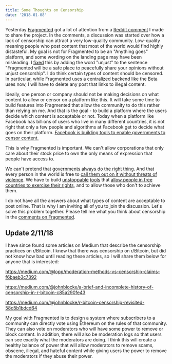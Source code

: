 ```yaml
---
title: Some Thoughts on Censorship
date: '2018-01-08'
---
```


Yesterday [Fragmented](http://fragmented.world/) got a lot of attention from a [Reddit comment](https://www.reddit.com/r/ethereum/comments/7ott28/beyond_speculation_why_should_anyone_whos_not_a/dsccjxd/?st=jc6vnwz8&sh=f2f1af63) I made to share the project. In the comments, a discussion was started over how a lack of censorship can attract a very low-quality community. Low-quality meaning people who post content that most of the world would find highly distasteful. My goal is not for Fragmented to be an "Anything goes" platform, and some wording on the landing page may have been misleading. I [fixed](https://github.com/Fragmented-World/fragmented-landing-page/commit/d86f63c5523f39fd1210df29054661cf4bea41da) this by adding the word "unjust" to the sentence "Fragmented will be a safe place to peacefully share your opinions without unjust censorship". I do think certain types of content should be censored. In particular, while Fragmented uses a centralized backend like the Beta uses now, I will have to delete any post that links to illegal content.

Ideally, one person or company should not be making decisions on what content to allow or censor on a platform like this. It will take some time to build features into Fragmented that allow the community to do this rather than relying on me. And that is the goal - to build a platform where the users decide which content is acceptable or not. Today when a platform like Facebook has billions of users who live in many different countries, it is not right that only a few people and algorithms at Facebook get to decide what goes on their platform. [Facebook is building tools to enable governments to censor content.](https://www.nytimes.com/2016/11/22/technology/facebook-censorship-tool-china.html)

This is why Fragmented is important. We can't allow corporations that only care about their stock price to own the only means of expression that people have access to.

We can't pretend that [governments always do the right thing](https://en.wikipedia.org/wiki/The_Holocaust). And that every person in the world is free to [call them out on it without threats of violence](https://cpj.org/reports/2006/05/10-most-censored-countries.php). We have to build [unstoppable](https://www.ethereum.org/) [tools](https://ipfs.io/) that [allow people in free countries to exercise their rights](https://en.wikipedia.org/wiki/First_Amendment_to_the_United_States_Constitution), and to allow those who don't to achieve them.

I do not have all the answers about what types of content are acceptable to post online. That is why I am inviting all of you to join the discussion. Let's solve this problem together. Please tell me what you think about censorship in the [comments on Fragmented](http://beta.fragmented.world/news-item-detail?id=cjc6wrb60s4cb010634voysrg).

## Update 2/11/18

I have since found some articles on Medium that describe the censorship practices on r/Bitcoin. I knew that there was censorship on r/Bitcoin, but did not know how bad until reading these articles, so I will share them below for anyone that is interested:

https://medium.com/@lopp/moderation-methods-vs-censorship-claims-f6baeb3c7392

https://medium.com/@johnblocke/a-brief-and-incomplete-history-of-censorship-in-r-bitcoin-c85a290fe43

https://medium.com/@johnblocke/r-bitcoin-censorship-revisited-58d5b1bdcd64

My goal with Fragmented is to design a system where subscribers to a community can directly vote using Ethereum on the rules of that community. They can also vote on moderators who will have some power to remove or block content. In addition, there will also be moderation logs so that users can see exactly what the moderators are doing. I think this will create a healthy balance of power that will allow moderators to remove scams, obscene, illegal, and hateful content while giving users the power to remove the moderators if they abuse their power.
